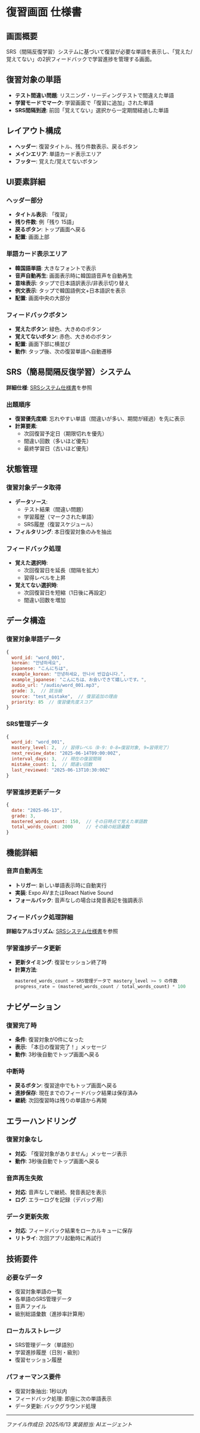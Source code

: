 # 復習画面 仕様書

## 画面概要
SRS（間隔反復学習）システムに基づいて復習が必要な単語を表示し、「覚えた/覚えてない」の2択フィードバックで学習進捗を管理する画面。

## 復習対象の単語
- **テスト間違い問題**: リスニング・リーディングテストで間違えた単語
- **学習モードでマーク**: 学習画面で「復習に追加」された単語
- **SRS間隔到達**: 前回「覚えてない」選択から一定期間経過した単語

## レイアウト構成
- **ヘッダー**: 復習タイトル、残り件数表示、戻るボタン
- **メインエリア**: 単語カード表示エリア
- **フッター**: 覚えた/覚えてないボタン

## UI要素詳細

### ヘッダー部分
- **タイトル表示**: 「復習」
- **残り件数**: 例「残り 15語」
- **戻るボタン**: トップ画面へ戻る
- **配置**: 画面上部

### 単語カード表示エリア
- **韓国語単語**: 大きなフォントで表示
- **音声自動再生**: 画面表示時に韓国語音声を自動再生
- **意味表示**: タップで日本語訳表示/非表示切り替え
- **例文表示**: タップで韓国語例文+日本語訳を表示
- **配置**: 画面中央の大部分

### フィードバックボタン
- **覚えたボタン**: 緑色、大きめのボタン
- **覚えてないボタン**: 赤色、大きめのボタン
- **配置**: 画面下部に横並び
- **動作**: タップ後、次の復習単語へ自動遷移

## SRS（簡易間隔反復学習）システム

**詳細仕様**: [SRSシステム仕様書](../srs-system.md)を参照

### 出題順序
- **復習優先度順**: 忘れやすい単語（間違いが多い、期間が経過）を先に表示
- **計算要素**: 
  - 次回復習予定日（期限切れを優先）
  - 間違い回数（多いほど優先）
  - 最終学習日（古いほど優先）

## 状態管理

### 復習対象データ取得
- **データソース**: 
  - テスト結果（間違い問題）
  - 学習履歴（マークされた単語）
  - SRS履歴（復習スケジュール）
- **フィルタリング**: 本日復習対象のみを抽出

### フィードバック処理
- **覚えた選択時**: 
  - 次回復習日を延長（間隔を拡大）
  - 習得レベルを上昇
- **覚えてない選択時**: 
  - 次回復習日を短縮（1日後に再設定）
  - 間違い回数を増加

## データ構造

### 復習対象単語データ
```javascript
{
  word_id: "word_001",
  korean: "안녕하세요",
  japanese: "こんにちは", 
  example_korean: "안녕하세요, 만나서 반갑습니다.",
  example_japanese: "こんにちは、お会いできて嬉しいです。",
  audio_url: "/audio/word_001.mp3",
  grade: 3,  // 該当級
  source: "test_mistake",  // 復習追加の理由
  priority: 85  // 復習優先度スコア
}
```

### SRS管理データ
```javascript
{
  word_id: "word_001",
  mastery_level: 2,  // 習得レベル（0-9: 0-8=復習対象, 9=習得完了）
  next_review_date: "2025-06-14T09:00:00Z",
  interval_days: 3,  // 現在の復習間隔
  mistake_count: 1,  // 間違い回数
  last_reviewed: "2025-06-13T10:30:00Z"
}
```

### 学習進捗更新データ
```javascript
{
  date: "2025-06-13",
  grade: 3,
  mastered_words_count: 150,  // その日時点で覚えた単語数
  total_words_count: 2000     // その級の総語彙数
}
```

## 機能詳細

### 音声自動再生
- **トリガー**: 新しい単語表示時に自動実行
- **実装**: Expo AVまたはReact Native Sound
- **フォールバック**: 音声なしの場合は発音表記を強調表示

### フィードバック処理詳細
**詳細なアルゴリズム**: [SRSシステム仕様書](../srs-system.md)を参照

### 学習進捗データ更新
- **更新タイミング**: 復習セッション終了時
- **計算方法**: 
  ```javascript
  mastered_words_count = SRS管理データで mastery_level >= 9 の件数
  progress_rate = (mastered_words_count / total_words_count) * 100
  ```

## ナビゲーション

### 復習完了時
- **条件**: 復習対象が0件になった
- **表示**: 「本日の復習完了！」メッセージ
- **動作**: 3秒後自動でトップ画面へ戻る

### 中断時
- **戻るボタン**: 復習途中でもトップ画面へ戻る
- **進捗保存**: 現在までのフィードバック結果は保存済み
- **継続**: 次回復習時は残りの単語から再開

## エラーハンドリング

### 復習対象なし
- **対応**: 「復習対象がありません」メッセージ表示
- **動作**: 3秒後自動でトップ画面へ戻る

### 音声再生失敗
- **対応**: 音声なしで継続、発音表記を表示
- **ログ**: エラーログを記録（デバッグ用）

### データ更新失敗
- **対応**: フィードバック結果をローカルキューに保存
- **リトライ**: 次回アプリ起動時に再試行

## 技術要件

### 必要なデータ
- 復習対象単語の一覧
- 各単語のSRS管理データ
- 音声ファイル
- 級別総語彙数（進捗率計算用）

### ローカルストレージ
- SRS管理データ（単語別）
- 学習進捗履歴（日別・級別）
- 復習セッション履歴

### パフォーマンス要件
- 復習対象抽出: 1秒以内
- フィードバック処理: 即座に次の単語表示
- データ更新: バックグラウンド処理

---
*ファイル作成日: 2025/6/13*
*実装担当: AIエージェント*